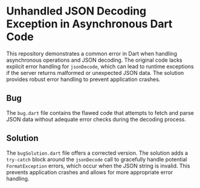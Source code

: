 # Unhandled JSON Decoding Exception in Asynchronous Dart Code

This repository demonstrates a common error in Dart when handling asynchronous operations and JSON decoding. The original code lacks explicit error handling for `jsonDecode`, which can lead to runtime exceptions if the server returns malformed or unexpected JSON data. The solution provides robust error handling to prevent application crashes.

## Bug
The `bug.dart` file contains the flawed code that attempts to fetch and parse JSON data without adequate error checks during the decoding process.

## Solution
The `bugSolution.dart` file offers a corrected version.  The solution adds a `try-catch` block around the `jsonDecode` call to gracefully handle potential `FormatException` errors, which occur when the JSON string is invalid.  This prevents application crashes and allows for more appropriate error handling.